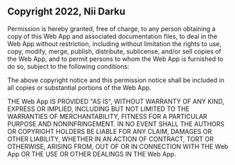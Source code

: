 ## Copyright 2022, Nii Darku


Permission is hereby granted, free of charge, to any person obtaining a copy of this Web App and associated documentation files, to deal in the Web App without restriction, including without limitation the rights to use, copy, modify, merge, publish, distribute, sublicense, and/or sell copies of the Web App, and to permit persons to whom the Web App is furnished to do so, subject to the following conditions:

The above copyright notice and this permission notice shall be included in all copies or substantial portions of the Web App.

THE Web App IS PROVIDED "AS IS", WITHOUT WARRANTY OF ANY KIND, EXPRESS OR IMPLIED, INCLUDING BUT NOT LIMITED TO THE WARRANTIES OF MERCHANTABILITY, FITNESS FOR A PARTICULAR PURPOSE AND NONINFRINGEMENT. IN NO EVENT SHALL THE AUTHORS OR COPYRIGHT HOLDERS BE LIABLE FOR ANY CLAIM, DAMAGES OR OTHER LIABILITY, WHETHER IN AN ACTION OF CONTRACT, TORT OR OTHERWISE, ARISING FROM, OUT OF OR IN CONNECTION WITH THE Web App OR THE USE OR OTHER DEALINGS IN THE Web App.

